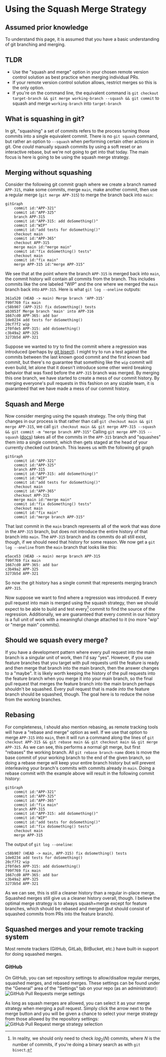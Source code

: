 # Using the Squash Merge Strategy

## Assumed prior knowledge
To understand this page, it is assumed that you have a basic understanding of git branching and merging.

## TLDR

- Use the "squash and merge" option in your chosen remote version control solution as best practice when merging individual PRs.
- If your remote version control solution allows, restrict merges so this is the only option.
- If you're on the command line, the equivalent command is `git checkout target-branch && git merge working-branch --squash && git commit` to squash and merge `working-branch` into `target-branch`

## What is squashing in git?

In git, "squashing" a set of commits refers to the process turning those commits into a single equivalent commit.
There is no `git squash` command, but rather an option to `--squash` when performing certain other actions in git.
One _could_ manually squash commits by using a soft reset or an interactive rebase, but we're not going to get into that today.
The main focus is here is going to be using the squash merge strategy.

## Merging without squashing

Consider the following git commit graph where we create a branch named `APP-315`, make some commits, merge `main`, make another commit, then use a regular merge (`git merge APP-315`) to merge the branch back into `main`:
```mermaid
gitGraph
    commit id:"APP-321"
    commit id:"APP-325"
    branch APP-315
    commit id:"APP-315: add doSomething()"
    commit id:"WIP"
    commit id:"add tests for doSomething()"
    checkout main
    commit id:"APP-365"
    checkout APP-315
    merge main id:"merge main"
    commit id:"fix doSomething() tests"
    checkout main
    commit id:"fix main"
    merge APP-315 id:"merge APP-315"
```

We see that at the point where the branch `APP-315` is merged back into `main`, the commit history will contain all commits from the branch.
This includes commits like the one labeled "WIP" and the one where we merged the `main` branch back into `APP-315`.
Here is what `git log --oneline` outputs:
```
361a520 (HEAD -> main) Merge branch 'APP-315'
f99f769 fix main
c58b907 (APP-315) fix doSomething() tests
ab3853f Merge branch 'main' into APP-316
1667cd0 APP-365: add bar
1de0234 add tests for doSomething()
20cf7f2 wip
2f0fde5 APP-315: add doSomething()
c3b49a2 APP-325
3273b5d APP-321
```
Suppose we wanted to try to find the commit where a regression was introduced (perhaps by [git bisect](https://git-scm.com/docs/git-bisect)).
I might try to run a test against the commits between the last known good commit and the first known bad commit, but there's no guarantee that something like the `wip` commit will even build, let alone that it doesn't introduce some other weird breaking behavior that was fixed before the `APP-315` branch was merged.
By merging this one branch, we have started to create a mess of our commit history.
By merging everyone's pull requests in this fashion on any sizable team, it is guaranteed that we have made a mess of our commit history.

## Squash and Merge
Now consider merging using the squash strategy.
The only thing that changes in our process is that rather than call `git checkout main && git merge APP-315`, we call `git checkout main && git merge APP-315 --squash && git commit -m "merge branch APP-315"`
Calling `git merge APP-315 --squash` ([docs](https://git-scm.com/docs/git-merge#Documentation/git-merge.txt---squash)) takes all of the commits in the `APP-315` branch and "squashes" them into a single commit, which then gets staged at the head of your currently checked out branch.
This leaves us with the following git graph
```mermaid
gitGraph
    commit id:"APP-321"
    commit id:"APP-325"
    branch APP-315
    commit id:"APP-315: add doSomething()"
    commit id:"WIP"
    commit id:"add tests for doSomething()"
    checkout main
    commit id:"APP-365"
    checkout APP-315
    merge main id:"merge main"
    commit id:"fix doSomething() tests"
    checkout main
    commit id:"fix main"
    commit id:"merge branch APP-315"
```
That last commit in the `main` branch represents all of the work that was done in the `APP-315` branch, but does not introduce the entire history of that branch into `main`.
The `APP-315` branch and its commits do all still exist, though, if we should need that history for some reason.
We now get a `git log --oneline` from the `main` branch that looks like this:
```
e5ace53 (HEAD -> main) merge branch APP-315
f99f769 fix main
1667cd0 APP-365: add bar
c3b49a2 APP-325
3273b5d APP-321
```
So now the git history has a single commit that represents merging branch `APP-315`.

Now suppose we want to find where a regression was introduced.
If every pull request into main is merged using the squash strategy, then we should expect to be able to build and test every[^1] commit to find the source of the regression.
Additionally, we are guaranteed that every commit in our history is a full unit of work with a meaningful change attached to it (no more "wip" or "merge main" commits). 

## Should we squash every merge?
If you have a development pattern where every pull request into the main branch is a singular unit of work, then I'd say "yes".
However, if you use feature branches that you target with pull requests until the feature is ready and then merge that branch into the main branch, then the answer changes to a "maybe".
It is likely worth keeping the history of the pull requests into the feature branch when you merge it into your main branch, so the final pull request that merges the feature branch into the main branch perhaps shouldn't be squashed.
Every pull request that is made _into_ the feature branch should be squashed, though.
The goal here is to reduce the noise from the working branches.

## Rebasing
For completeness, I should also mention rebasing, as remote tracking tools will have a "rebase and merge" option as well.
If we use that option to merge `APP-315` into `main`, then it will run a command along the lines of `git checkout APP-315 && git rebase main && git checkout main && git merge APP-315`.
As we can see, this performs a normal git merge, but first "rebases" the working branch.
All `git rebase branch-name` does is move the base commit of your working branch to the end of the given branch, so doing a rebase merge will keep your entire branch history but will prevent interleaving your branch's commits with commits already in `main`.
Doing a rebase commit with the example above will result in the following commit history:

```mermaid
gitGraph
    commit id:"APP-321"
    commit id:"APP-325"
    commit id:"APP-365"
    commit id:"fix main"
    branch APP-315
    commit id:"APP-315: add doSomething()"
    commit id:"WIP"
    commit id:"add tests for doSomething()"
    commit id:"fix doSomething() tests"
    checkout main
    merge APP-315
```

The output of `git log --oneline`:
```
c58b907 (HEAD -> main, APP-315) fix doSomething() tests
1de0234 add tests for doSomething()
20cf7f2 wip
2f0fde5 APP-315: add doSomething()
f99f769 fix main
1667cd0 APP-365: add bar
c3b49a2 APP-325
3273b5d APP-321
```

As we can see, this is still a cleaner history than a regular in-place merge.
Squashed merges still give us a cleaner history overall, though.
I believe the optimal merge strategy is to always squash+merge except for feature branches, which should be rebased and merged (but should consist of squashed commits from PRs into the feature branch).

## Squashed merges and your remote tracking system

Most remote trackers (GitHub, GitLab, BitBucket, etc.) have built-in support for doing squashed merges.

### GitHub

On GitHub, you can set repository settings to allow/disallow regular merges, squashed merges, and rebased merges.
These settings can be found under the "General" area of the "Settings" tab on your repo (as an administrator):
![GitHub Pull Requests merge settings](img/github-pr-merge-settings.jpg)

As long as squash merges are allowed, you can select it as your merge strategy when merging a pull request.
Simply click the arrow next to the merge button and you will be given a chance to select your merge strategy from those allowed by the repository settings:
![GitHub Pull Request merge strategy selection](img/github-pr-merge-strategy.jpg)

[^1]: In reality, we should only need to check $log_2(N)$ commits, where $N$ is the number of commits, if you're doing a binary search as with `git bisect`.